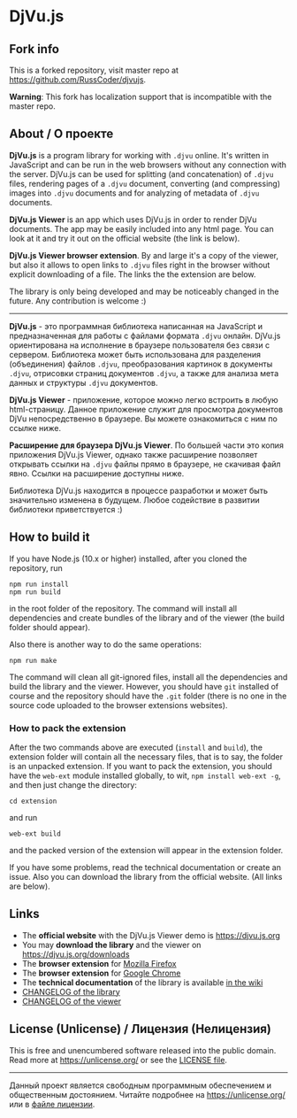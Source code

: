 # DjVu.js

## Fork info
This is a forked repository, visit master repo at https://github.com/RussCoder/djvujs.

**Warning**: This fork has localization support that is incompatible with the master repo.

## About / О проекте

**DjVu.js** is a program library for working with `.djvu` online. It's written in JavaScript and can be run in the web browsers without any connection with the server. DjVu.js can be used for splitting (and concatenation) of `.djvu` files, rendering pages of a `.djvu` document, converting (and compressing) images into `.djvu` documents and for analyzing of metadata of `.djvu` documents.

**DjVu.js Viewer** is an app which uses DjVu.js in order to render DjVu documents. The app may be easily included into any html page. You can look at it and try it out on the official website (the link is below). 

**DjVu.js Viewer browser extension**. By and large it's a copy of the viewer, but also it allows to open links to `.djvu` files right in the browser without explicit downloading of a file. The links the the extension are below.

The library is only being developed and may be noticeably changed in the future. Any contribution is welcome :)

<hr>

**DjVu.js** - это программная библиотека написанная на JavaScript и предназначенная для работы с файлами формата `.djvu` онлайн. DjVu.js ориентирована на исполнение в браузере пользователя без связи с сервером. Библиотека может быть использована для разделения (объединения) файлов `.djvu`, преобразования картинок в документы `.djvu`, отрисовки страниц документов `.djvu`, а также для анализа мета данных и структуры `.djvu` документов. 

**DjVu.js Viewer** - приложение, которое можно легко встроить в любую html-страницу. Данное приложение служит для просмотра документов DjVu непосредственно в браузере. Вы можете ознакомиться с ним по ссылке ниже.

**Расширение для браузера DjVu.js Viewer**. По большей части это копия приложения DjVu.js Viewer, однако также расширение позволяет открывать ссылки на `.djvu` файлы прямо в браузере, не скачивая файл явно. Ссылки на расширение доступны ниже. 

Библиотека DjVu.js находится в процессе разработки и может быть значительно изменена в будущем. Любое содействие в развитии библиотеки приветствуется :)

## How to build it

If you have Node.js (10.x or higher) installed, after you cloned the repository, run 
```
npm run install
npm run build
```` 
in the root folder of the repository. The command will install all dependencies and create bundles of the library and of the viewer (the build folder should appear). 

Also there is another way to do the same operations: 

```
npm run make
```

The command will clean all git-ignored files, install all the dependencies and build the library and the viewer. However, you should have `git` installed of course and the repository should have the `.git` folder (there is no one in the source code uploaded to the browser extensions websites).

### How to pack the extension

After the two commands above are executed (`install` and `build`), the extension folder will contain all the necessary files, that is to say, the folder is an unpacked extension. If you want to pack the extension, you should have the `web-ext` module installed globally, to wit, `npm install web-ext -g`, and then just change the directory:

```
cd extension
```
and run

```
web-ext build
```

and the packed version of the extension will appear in the extension folder. 



If you have some problems, read the technical documentation or create an issue. Also you can download the library from the official website. (All links are below).

## Links

- The **official website** with the DjVu.js Viewer demo is https://djvu.js.org
- You may **download the library** and the viewer on https://djvu.js.org/downloads
- The **browser extension** for [Mozilla Firefox](https://addons.mozilla.org/en-US/firefox/addon/djvu-js-viewer/)
- The **browser extension** for [Google Chrome](https://chrome.google.com/webstore/detail/djvujs-viewer/bpnedgjmphmmdgecmklcopblfcbhpefm)
- The **technical documentation** of the library is available [in the wiki](https://github.com/RussCoder/djvujs/wiki/DjVu.js-Documentation)
- [CHANGELOG of the library](library/CHANGELOG.md)
- [CHANGELOG of the viewer](viewer/CHANGELOG.md)

## License (Unlicense) / Лицензия (Нелицензия)

This is free and unencumbered software released into the public domain.
Read more at https://unlicense.org/ or see the [LICENSE file](LICENSE).

<hr>

Данный проект является свободным программным обеспечением и общественным достоянием. Читайте подробнее на https://unlicense.org/ или в [файле лицензии](LICENSE).